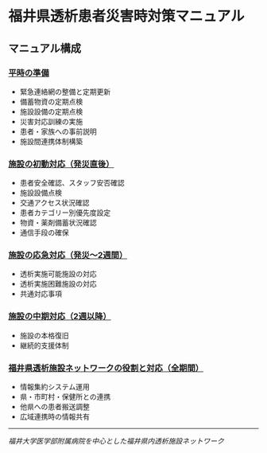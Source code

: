# 福井県透析患者災害時対策マニュアル

## マニュアル構成

### [平時の準備](00-平時の準備.md)
- 緊急連絡網の整備と定期更新
- 備蓄物資の定期点検
- 施設設備の定期点検
- 災害対応訓練の実施
- 患者・家族への事前説明
- 施設間連携体制構築

### [施設の初動対応（発災直後）](01-施設の初動対応（発災直後）.md)
- 患者安全確認、スタッフ安否確認
- 施設設備点検
- 交通アクセス状況確認
- 患者カテゴリー別優先度設定
- 物資・薬剤備蓄状況確認
- 通信手段の確保

### [施設の応急対応（発災〜2週間）](02-施設の応急対応（発災〜2週間）.md)
- 透析実施可能施設の対応
- 透析実施困難施設の対応
- 共通対応事項

### [施設の中期対応（2週以降）](03-施設の中期対応（2週以降）.md)
- 施設の本格復旧
- 継続的支援体制

### [福井県透析施設ネットワークの役割と対応（全期間）](04-福井県透析施設ネットワークの役割と対応（全期間）.md)
- 情報集約システム運用
- 県・市町村・保健所との連携
- 他県への患者搬送調整
- 広域連携時の情報共有

---
*福井大学医学部附属病院を中心とした福井県内透析施設ネットワーク*
